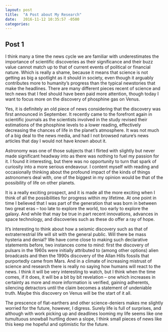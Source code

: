 ```yaml
---
layout: post
title:  "A Post about My Research"
date:   2016-11-12 10:35:57 -0500
categories: 
---
```


## Post 1

I think many a time the news cycle we are familiar with underestimates the importance of scientific discoveries as their significance and their buzz value cannot match up to that of current events of political or financial nature. Which is really a shame, because it means that science is not getting as big a spotlight as it should in society, even though it arguably contributes more to humanity’s progress than the typical newstories that make the headlines. There are many different pieces recent of science and tech news that I feel should have been paid more attention, though today I want to focus more on the discovery of phosphine gas on Venus.

Yes, it is definitely an old piece of news considering that the discovery was first announced in September. It recently came to the forefront again in scientific journals as the scientists involved in the study revised their estimations of the phosphine levels to a lower reading, effectively decreasing the chances of life in the planet’s atmosphere. It was not much of a big deal to the news media, and had I not browsed nature’s news articles that day I would not have known about it.

Astronomy was one of those subjects that I flirted with slightly but never made significant headway into as there was nothing to fuel my passion for it. I found it interesting, but there was no opportunity to turn that spark of curiosity into a more serious endeavour. I content myself with reading and occasionally thinking about the profound impact of the kinds of things astronomers deal with, one of the biggest in my opinion would be that of the possibility of life on other planets.

It is a really exciting prospect, and it is made all the more exciting when I think of all the possibilities for progress within my lifetime. At one point in time I believed that I was part of the generation that was born in between two great eras – too late to explore the world, too early to explore the galaxy. And while that may be true in part recent innovations, advances in space technology, and discoveries such as these do offer a ray of hope.

It’s interesting to think about how a seismic discovery such as that of extraterrestrial life will sit with the general public. Will there be mass hysteria and denial? We have come close to making such declarative statements before, two instances come to mind: first the discovery of pulsars in the 1960s were initially attributed to (among other options) alien broadcasts and then the 1990s discovery of the Allan Hills fossils that purportedly came from Mars. And in a climate of increasing mistrust of science and research there is really no saying how humans will react to the news. I think it will be very interesting to watch, but I think when the time comes, if it does, it will be a bit by bit revelation – one which increases in certainty as more and more information is verified, gaining adherents, silencing detractors until the claim becomes a statement of undeniable truth. Maybe this discovery on Venus will be the start of it all.

The prescence of flat-earthers and other science-deniers makes me slightly worried for the future, however, I digress. Surely life is full of surprises, and although with work picking up and deadlines looming my life seems like one tumultuous snowball hurtling down a slope, I think small pieces of news like this keep me hopeful and optimistic for the future.
